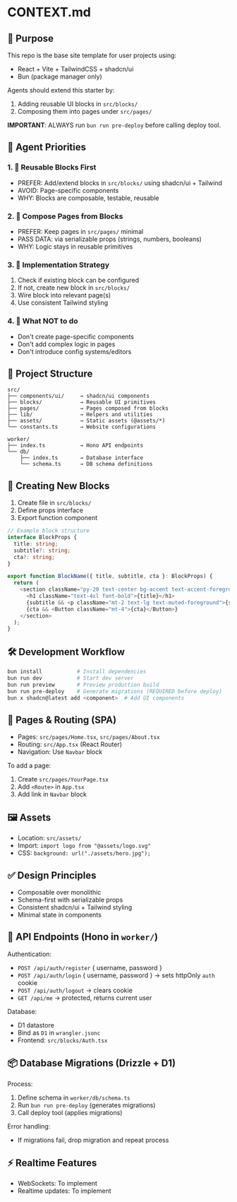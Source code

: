 # CONTEXT.md

## 🎯 Purpose

This repo is the base site template for user projects using:
- React + Vite + TailwindCSS + shadcn/ui
- Bun (package manager only)

Agents should extend this starter by:
1. Adding reusable UI blocks in `src/blocks/`
2. Composing them into pages under `src/pages/`

**IMPORTANT**: ALWAYS run `bun run pre-deploy` before calling deploy tool.

## 🤖 Agent Priorities

### 1. 🧱 Reusable Blocks First
- PREFER: Add/extend blocks in `src/blocks/` using shadcn/ui + Tailwind
- AVOID: Page-specific components
- WHY: Blocks are composable, testable, reusable

### 2. 🧩 Compose Pages from Blocks
- PREFER: Keep pages in `src/pages/` minimal
- PASS DATA: via serializable props (strings, numbers, booleans)
- WHY: Logic stays in reusable primitives

### 3. 📝 Implementation Strategy
1. Check if existing block can be configured
2. If not, create new block in `src/blocks/`
3. Wire block into relevant page(s)
4. Use consistent Tailwind styling

### 4. 🚫 What NOT to do
- Don't create page-specific components
- Don't add complex logic in pages
- Don't introduce config systems/editors

## 📂 Project Structure

```
src/
├── components/ui/     → shadcn/ui components
├── blocks/            → Reusable UI primitives
├── pages/             → Pages composed from blocks
├── lib/               → Helpers and utilities
├── assets/            → Static assets (@assets/*)
└── constants.ts       → Website configurations

worker/
├── index.ts           → Hono API endpoints
└── db/
    ├── index.ts       → Database interface
    └── schema.ts      → DB schema definitions
```

## 🧱 Creating New Blocks

1. Create file in `src/blocks/`
2. Define props interface
3. Export function component

```typescript
// Example block structure
interface BlockProps {
  title: string;
  subtitle?: string;
  cta?: string;
}

export function BlockName({ title, subtitle, cta }: BlockProps) {
  return (
    <section className="py-20 text-center bg-accent text-accent-foreground">
      <h1 className="text-4xl font-bold">{title}</h1>
      {subtitle && <p className="mt-2 text-lg text-muted-foreground">{subtitle}</p>}
      {cta && <Button className="mt-4">{cta}</Button>}
    </section>
  );
}
```

## 🛠️ Development Workflow

```bash
bun install           # Install dependencies
bun run dev           # Start dev server
bun run preview       # Preview production build
bun run pre-deploy    # Generate migrations (REQUIRED before deploy)
bun x shadcn@latest add <component>  # Add UI components
```

## 🧭 Pages & Routing (SPA)

- Pages: `src/pages/Home.tsx`, `src/pages/About.tsx`
- Routing: `src/App.tsx` (React Router)
- Navigation: Use `Navbar` block

To add a page:
1. Create `src/pages/YourPage.tsx`
2. Add `<Route>` in `App.tsx`
3. Add link in `Navbar` block

## 🖼️ Assets

- Location: `src/assets/`
- Import: `import logo from "@assets/logo.svg"`
- CSS: `background: url("./assets/hero.jpg");`

## ✅ Design Principles

- Composable over monolithic
- Schema-first with serializable props
- Consistent shadcn/ui + Tailwind styling
- Minimal state in components

## 🔌 API Endpoints (Hono in `worker/`)

Authentication:
- `POST /api/auth/register` { username, password }
- `POST /api/auth/login` { username, password } → sets httpOnly `auth` cookie
- `POST /api/auth/logout` → clears cookie
- `GET /api/me` → protected, returns current user

Database:
- D1 datastore
- Bind as `D1` in `wrangler.jsonc`
- Frontend: `src/blocks/Auth.tsx`

## 📦 Database Migrations (Drizzle + D1)

Process:
1. Define schema in `worker/db/schema.ts`
2. Run `bun run pre-deploy` (generates migrations)
3. Call deploy tool (applies migrations)

Error handling:
- If migrations fail, drop migration and repeat process

## ⚡ Realtime Features

- WebSockets: To implement
- Realtime updates: To implement
